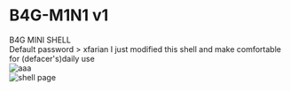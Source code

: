 # B4G-M1N1 v1<br>
B4G MINI SHELL<br>
Default password > xfarian
I just modified this shell and make comfortable for (defacer's)daily use<br>
<img src="https://i.ibb.co/XVhx61m/aaa.png" alt="aaa" border="0"><br>
<img src="https://i.ibb.co/dP2DXwx/aaa.png" alt="shell page" border="0">
